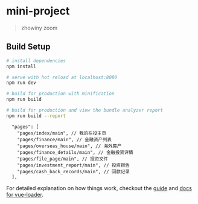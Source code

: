# mini-project

> zhowiny zoom

## Build Setup

``` bash
# install dependencies
npm install

# serve with hot reload at localhost:8080
npm run dev

# build for production with minification
npm run build

# build for production and view the bundle analyzer report
npm run build --report
```

```
  "pages": [
    "pages/index/main", // 我的在投主页
    "pages/finance/main", // 金融资产列表
    "pages/overseas_house/main", // 海外房产
    "pages/finance_details/main", // 金融投资详情
    "pages/file_page/main", // 投资文件
    "pages/investment_report/main", // 投资报告
    "pages/cash_back_records/main", // 回款记录
  ],
```

For detailed explanation on how things work, checkout the [guide](http://vuejs-templates.github.io/webpack/) and [docs for vue-loader](http://vuejs.github.io/vue-loader).

